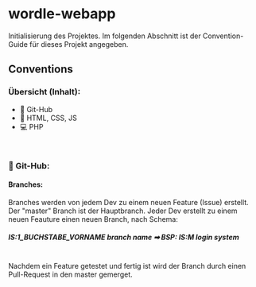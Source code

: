 # wordle-webapp

Initialisierung des Projektes. Im folgenden Abschnitt ist der Convention-Guide für dieses Projekt angegeben.

## Conventions

### Übersicht (Inhalt):
* 🎫 Git-Hub
* 🍮 HTML, CSS, JS
* 💻 PHP

<br>

### 🎫 Git-Hub:

#### Branches:
Branches werden von jedem Dev zu einem neuen Feature (Issue) erstellt. Der "master" Branch ist der Hauptbranch. Jeder Dev erstellt zu einem neuen Feauture einen neuen Branch, nach Schema: <br>
##### IS:1_BUCHSTABE_VORNAME branch name ➡ BSP: IS:M login system 
<br>
Nachdem ein Feature getestet und fertig ist wird der Branch durch einen Pull-Request in den master gemerget.